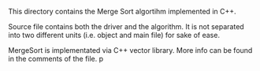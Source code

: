 This directory contains the Merge Sort algortihm implemented in C++.

Source file contains both the driver and the algorithm. It is not separated into two different units (i.e. object and main file) for sake of ease. 

MergeSort is implementated via C++ vector library. More info can be found in the comments of the file. p
